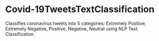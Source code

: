 # Covid-19TweetsTextClassification
Classifies coronavirus tweets into 5 categories: Extremely Positive, Extremely Negative, Positive, Negative, Neutral using NLP Text Classification
